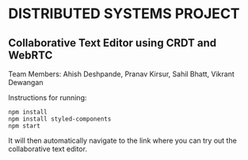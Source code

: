 # DISTRIBUTED SYSTEMS PROJECT

## Collaborative Text Editor using CRDT and WebRTC

Team Members: Ahish Deshpande, Pranav Kirsur, Sahil Bhatt, Vikrant Dewangan  

Instructions for running:
```
npm install
npm install styled-components
npm start
```
It will then automatically navigate to the link where you can try out the collaborative text editor.